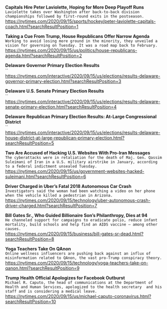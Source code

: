 **Capitals Hire Peter Laviolette, Hoping for More Deep Playoff Runs**\
`Laviolette takes over Washington after back-to-back division championships followed by first-round exits in the postseason.`\
https://nytimes.com/2020/09/15/sports/hockey/peter-laviolette-capitals-coach.html?searchResultPosition=1

**Taking a Cue From Trump, House Republicans Offer Narrow Agenda**\
`Working to avoid losing more ground in the minority, they unveiled a vision for governing on Tuesday. It was a road map back to February.`\
https://nytimes.com/2020/09/15/us/politics/house-republicans-agenda.html?searchResultPosition=2

**Delaware Governor Primary Election Results**\
``\
https://nytimes.com/interactive/2020/09/15/us/elections/results-delaware-governor-primary-election.html?searchResultPosition=3

**Delaware U.S. Senate Primary Election Results**\
``\
https://nytimes.com/interactive/2020/09/15/us/elections/results-delaware-senate-primary-election.html?searchResultPosition=4

**Delaware Republican Primary Election Results: At-Large Congressional District**\
``\
https://nytimes.com/interactive/2020/09/15/us/elections/results-delaware-house-district-at-large-republican-primary-election.html?searchResultPosition=5

**Two Are Accused of Hacking U.S. Websites With Pro-Iran Messages**\
`The cyberattacks were in retaliation for the death of Maj. Gen. Qassim Suleimani of Iran in a U.S. military airstrike in January, according to a federal indictment unsealed Tuesday.`\
https://nytimes.com/2020/09/15/us/government-websites-hacked-suleimani.html?searchResultPosition=6

**Driver Charged in Uber’s Fatal 2018 Autonomous Car Crash**\
`Investigators said the woman had been watching a video on her phone when the vehicle killed a pedestrian in Arizona.`\
https://nytimes.com/2020/09/15/technology/uber-autonomous-crash-driver-charged.html?searchResultPosition=7

**Bill Gates Sr., Who Guided Billionaire Son’s Philanthropy, Dies at 94**\
`He channeled support for campaigns to eradicate polio, reduce infant mortality, build schools and help find an AIDS vaccine — among other causes.`\
https://nytimes.com/2020/09/15/business/bill-gates-sr-dead.html?searchResultPosition=8

**Yoga Teachers Take On QAnon**\
`Online wellness influencers are pushing back against an influx of misinformation related to QAnon, the vast pro-Trump conspiracy theory.`\
https://nytimes.com/2020/09/15/technology/yoga-teachers-take-on-qanon.html?searchResultPosition=9

**Trump Health Official Apologizes for Facebook Outburst**\
`Michael R. Caputo, the head of communications at the Department of Health and Human Services, apologized to the health secretary  and his staff and is considering a medical leave.`\
https://nytimes.com/2020/09/15/us/michael-caputo-coronavirus.html?searchResultPosition=10

